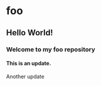 # foo

## Hello World!

### Welcome to my foo repository

#### This is an update.

<p>Another update</p>